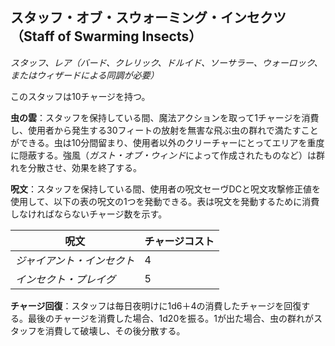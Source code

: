 ## スタッフ・オブ・スウォーミング・インセクツ（Staff of Swarming Insects）
*スタッフ、レア（バード、クレリック、ドルイド、ソーサラー、ウォーロック、またはウィザードによる同調が必要）*

このスタッフは10チャージを持つ。

**虫の雲**：スタッフを保持している間、魔法アクションを取って1チャージを消費し、使用者から発生する30フィートの放射を無害な飛ぶ虫の群れで満たすことができる。虫は10分間留まり、使用者以外のクリーチャーにとってエリアを重度に隠蔽する。強風（*ガスト・オブ・ウィンド*によって作成されたものなど）は群れを分散させ、効果を終了する。

**呪文**：スタッフを保持している間、使用者の呪文セーヴDCと呪文攻撃修正値を使用して、以下の表の呪文の1つを発動できる。表は呪文を発動するために消費しなければならないチャージ数を示す。

| 呪文 | チャージコスト |
|------|---------------|
| *ジャイアント・インセクト* | 4 |
| *インセクト・プレイグ* | 5 |

**チャージ回復**：スタッフは毎日夜明けに1d6＋4の消費したチャージを回復する。最後のチャージを消費した場合、1d20を振る。1が出た場合、虫の群れがスタッフを消費して破壊し、その後分散する。